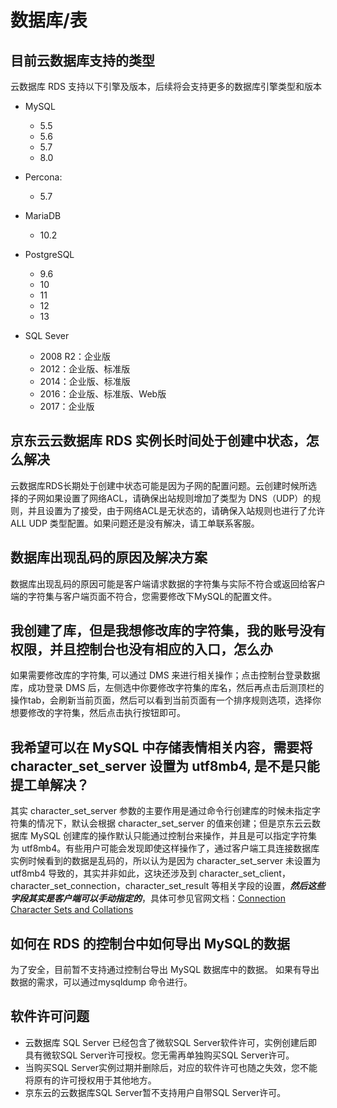 # 数据库/表

## 目前云数据库支持的类型

云数据库 RDS 支持以下引擎及版本，后续将会支持更多的数据库引擎类型和版本

- MySQL
  - 5.5
  - 5.6
  - 5.7
  - 8.0

- Percona:
  - 5.7

- MariaDB
  - 10.2

- PostgreSQL
  - 9.6
  - 10
  - 11
  - 12
  - 13

- SQL Sever
  - 2008 R2：企业版
  - 2012：企业版、标准版
  - 2014：企业版、标准版
  - 2016：企业版、标准版、Web版
  - 2017：企业版

##  京东云云数据库 RDS 实例长时间处于创建中状态，怎么解决

云数据库RDS长期处于创建中状态可能是因为子网的配置问题。云创建时候所选择的子网如果设置了网络ACL，请确保出站规则增加了类型为 DNS（UDP）的规则，并且设置为了接受，由于网络ACL是无状态的，请确保入站规则也进行了允许 ALL UDP 类型配置。如果问题还是没有解决，请工单联系客服。

## 数据库出现乱码的原因及解决方案

数据库出现乱码的原因可能是客户端请求数据的字符集与实际不符合或返回给客户端的字符集与客户端页面不符合，您需要修改下MySQL的配置文件。

## 我创建了库，但是我想修改库的字符集，我的账号没有权限，并且控制台也没有相应的入口，怎么办

如果需要修改库的字符集, 可以通过 DMS 来进行相关操作；点击控制台登录数据库，成功登录 DMS 后，左侧选中你要修改字符集的库名，然后再点击后测顶栏的操作tab，会刷新当前页面，然后可以看到当前页面有一个排序规则选项，选择你想要修改的字符集，然后点击执行按钮即可。

## 我希望可以在 MySQL 中存储表情相关内容，需要将 character_set_server 设置为 utf8mb4, 是不是只能提工单解决？

其实 character_set_server 参数的主要作用是通过命令行创建库的时候未指定字符集的情况下，默认会根据 character_set_server 的值来创建；但是京东云云数据库 MySQL 创建库的操作默认只能通过控制台来操作，并且是可以指定字符集为 utf8mb4。有些用户可能会发现即使这样操作了，通过客户端工具连接数据库实例时候看到的数据是乱码的，所以认为是因为 character_set_server 未设置为 utf8mb4 导致的，其实并非如此，这块还涉及到 character_set_client，character_set_connection，character_set_result 等相关字段的设置，***然后这些字段其实是客户端可以手动指定的***，具体可参见官网文档：[Connection Character Sets and Collations](https://dev.mysql.com/doc/refman/5.7/en/charset-connection.html)

## 如何在 RDS 的控制台中如何导出 MySQL的数据

为了安全，目前暂不支持通过控制台导出 MySQL 数据库中的数据。 如果有导出数据的需求，可以通过mysqldump 命令进行。

## 软件许可问题

- 云数据库 SQL Server 已经包含了微软SQL Server软件许可，实例创建后即具有微软SQL Server许可授权。您无需再单独购买SQL Server许可。
- 当购买SQL Server实例过期并删除后，对应的软件许可也随之失效，您不能将原有的许可授权用于其他地方。
- 京东云的云数据库SQL Server暂不支持用户自带SQL Server许可。
